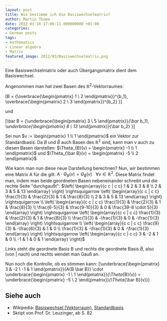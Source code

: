 ```yaml
---
layout: post
title: Wie bestimme ich die Basiswechselmatrix?
author: Martin Thoma
date: 2012-03-16 17:06:11.000000000 +01:00
categories:
- German posts
tags:
- mathematics
- Linear algebra
- Matrix
featured_image: 2012/03/Basiswechselmatrix.png
---
```

Eine Basiswechselmatrix oder auch Übergangsmatrix dient dem Basiswechsel.

Angenommen man hat zwei Basen des $\mathbb{R}^2$-Vektorraumes:

\[B = \{\overbrace{\begin{pmatrix} 1 \\ 2 \end{pmatrix}}^{b_1}, \overbrace{\begin{pmatrix} 2 \\ 3 \end{pmatrix}}^{b_2} \}\]

und

\[\bar B = \{\underbrace{\begin{pmatrix} 3 \\ 5 \end{pmatrix}}_{\bar b_1}, \underbrace{\begin{pmatrix} 8 \\ 13 \end{pmatrix}}_{\bar b_2} \}\]

Sei nun $v := \begin{pmatrix} 1 \\ 1 \end{pmatrix}$ ein Vektor zur Standardbasis.
Da $B$ und $\bar B$ auch Basen des $\mathbb{R}^2$ sind, kann man v auch zu diesen Basen darstellen:
$\Theta_{B}(v) = \begin{pmatrix} -1 \\ 1 \end{pmatrix}$ und 
$\Theta_{\bar B}(v) = \begin{pmatrix} -5 \\ 2 \end{pmatrix}$

Wie kann man nun diese neue Darstellung berechnen?
Nun, wir bestimmen eine Matrix A für die gilt:
$A \cdot \Theta_B(v) = \Theta_{\bar B}(v) ~~~ \forall v \in \mathbb{R}^2$. Diese Matrix findet man, indem man beide geordneten Basen nebeneinander schreibt und die rechte Seite "durchgaußt":
$\left( \begin{array}{c c | c c} 
  1 & 2 & 3 &  8 \\
  2 & 3 & 5 & 13
\end{array} \right) 
\rightsquigarrow 
\left( \begin{array}{c c | c c} 
  \frac{1}{3} & \frac{2}{3} & 1 &  \frac{8}{3} \\
        2     & 3           & 5 & 13
\end{array} \right) 
\rightsquigarrow \\
\left( \begin{array}{c c | c c} 
  \frac{1}{3}   & \frac{2}{3}    & 1 &  \frac{8}{3} \\
  \frac{6-5}{3} & \frac{9-10}{3} & 0 & \frac{39-8 \cdot 5}{3}
\end{array} \right) 
\rightsquigarrow
\left( \begin{array}{c c | c c} 
  \frac{1}{3}   & \frac{2}{3}    & 1 &  \frac{8}{3} \\
  \frac{1}{3}   & -\frac{1}{3}   & 0 & -\frac{1}{3}
\end{array} \right) 
\rightsquigarrow \\
\left( \begin{array}{c c | c c} 
  \frac{9}{3}   & -\frac{6}{3}   & 1 & 0 \\
  \frac{1}{3}   & -\frac{1}{3}   & 0 & -\frac{1}{3}
\end{array} \right) 
\rightsquigarrow
\left( \begin{array}{c c | c c} 
  3 & -2 & 1 &  0 \\
  -1 & 1 & 0 &  1
\end{array} \right)$

Links steht die geordnete Basis B und rechts die geordnete Basis $\bar B$, also (von | nach) und rechts wendet man Gauß an.

Nun noch die Kontrolle, ob es stimmen kann:
\[\underbrace{\begin{pmatrix} 3 & -2 \\ -1 & 1 \end{pmatrix}}_{A_{B \bar B}} 
\cdot
\underbrace{\begin{pmatrix} -1 \\ 1 \end{pmatrix}}_{\Theta_{B}(v)} = \underbrace{\begin{pmatrix} -5 \\ 2 \end{pmatrix}}_{\Theta_{\bar B}(v)}\]

<h2>Siehe auch</h2>
<ul>
  <li>Wikipedia: <a href="http://de.wikipedia.org/wiki/Basiswechsel_(Vektorraum)">Basiswechsel (Vektorraum)</a>, <a href="http://de.wikipedia.org/wiki/Standardbasis">Standardbasis</a></li>
  <li>Skript von Prof. Dr. Leuzinger, ab S. 82</li>
</ul>
